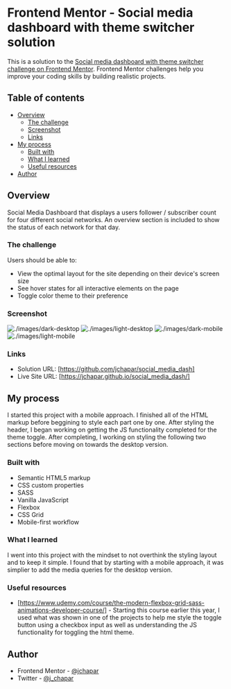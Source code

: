 # Frontend Mentor - Social media dashboard with theme switcher solution

This is a solution to the [Social media dashboard with theme switcher challenge on Frontend Mentor](https://www.frontendmentor.io/challenges/social-media-dashboard-with-theme-switcher-6oY8ozp_H). Frontend Mentor challenges help you improve your coding skills by building realistic projects.

## Table of contents

- [Overview](#overview)
  - [The challenge](#the-challenge)
  - [Screenshot](#screenshot)
  - [Links](#links)
- [My process](#my-process)
  - [Built with](#built-with)
  - [What I learned](#what-i-learned)
  - [Useful resources](#useful-resources)
- [Author](#author)

## Overview

Social Media Dashboard that displays a users follower / subscriber count for four different social networks.
An overview section is included to show the status of each network for that day.

### The challenge

Users should be able to:

- View the optimal layout for the site depending on their device's screen size
- See hover states for all interactive elements on the page
- Toggle color theme to their preference

### Screenshot

![./images/dark-desktop](./images/dark-desktop)
![./images/light-desktop](./images/light-desktop)
![./images/dark-mobile](./images/dark-mobile)
![./images/light-mobile](./images/light-mobile)

### Links

- Solution URL: [https://github.com/jchapar/social_media_dash]
- Live Site URL: [https://jchapar.github.io/social_media_dash/]

## My process

I started this project with a mobile approach. I finished all of the HTML markup before beggining to style each part one by one.
After styling the header, I began working on getting the JS functionality completed for the theme toggle.
After completing, I working on styling the following two sections before moving on towards the desktop version.

### Built with

- Semantic HTML5 markup
- CSS custom properties
- SASS
- Vanilla JavaScript
- Flexbox
- CSS Grid
- Mobile-first workflow

### What I learned

I went into this project with the mindset to not overthink the styling layout and to keep it simple.
I found that by starting with a mobile approach, it was simplier to add the media queries for the desktop version.

### Useful resources

- [https://www.udemy.com/course/the-modern-flexbox-grid-sass-animations-developer-course/] - Starting this course earlier this year, I used what was shown in one of the projects to help me style the toggle button using a checkbox input as well as understanding the JS functionality for toggling the html theme.

## Author

- Frontend Mentor - [@jchapar](https://www.frontendmentor.io/profile/jchapar)
- Twitter - [@j_chapar](https://www.twitter.com/J_chapar)
